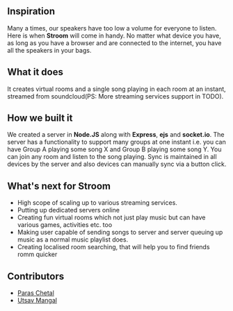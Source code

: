 ## Inspiration
Many a times, our speakers have too low a volume for everyone to listen. Here is when **Stroom** will come in handy. No matter what device you have, as long as you have a browser and are connected to the internet, you have all the speakers in your bags. 

## What it does
It creates virtual rooms and a single song playing in each room at an instant, streamed from soundcloud(PS: More streaming services support in TODO).

## How we built it
We created a server in **Node.JS** along with **Express**, **ejs** and **socket.io**. The server has a functionality to support many groups at one instant i.e. you can have Group A playing some song X and Group B playing some song Y. You can join any room and listen to the song playing. Sync is maintained in all devices by the server and also devices can manually sync via a button click.
 
## What's next for Stroom
 - High scope of scaling up to various streaming services.
 - Putting up dedicated servers online
 - Creating fun virtual rooms which not just play music but can have various games, activities etc. too
 - Making user capable of sending songs to server and server queuing up music as a normal music playlist does.
 - Creating localised room searching, that will help you to find friends romm quicker

## Contributors
 - [Paras Chetal](https://github.com/paraschetal)
 - [Utsav Mangal](https://github.com/mangalutsav)
